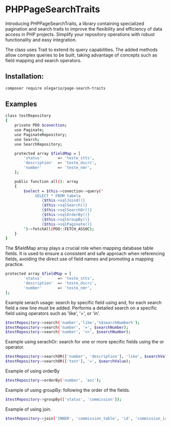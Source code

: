 # PHPPageSearchTraits

Introducing PHPPageSearchTraits, a library containing specialized pagination and search traits to improve the flexibility and efficiency of data access in PHP projects. Simplify your repository operations with robust functionality and easy integration.

The class uses Trait to extend its query capabilities. The added methods allow complex queries to be built, taking advantage of concepts such as field mapping and search operators.

## Installation:

```bash
composer require olegario/page-search-traits
```

## Examples

```bash
class testRepository
{
    private PDO $conection; 
    use Paginate;
    use PaginateRepository;
    use Search;
    use SearchRepository;

    protected array $fieldMap = [
        'status'       => 'teste_stts',
        'description'  => 'teste_dscrc',
        'number'       => 'teste_nmr',
    ];

    public function all(): array
    {
        $select = $this->conection->query("
             SELECT * FROM tabela 
                {$this->sqlJoind()} 
                {$this->sqlSearch()}
                {$this->sqlSearchOr()}
                {$this->sqlOrderBy()} 
                {$this->sqlGroupBy()} 
                {$this->sqlPaginate()}
        ")->fetchAll(PDO::FETCH_ASSOC);
    }
}
```

The $fieldMap array plays a crucial role when mapping database table fields. It is used to ensure a consistent and safe approach when referencing fields, avoiding the direct use of field names and promoting a mapping practice.
```bash
protected array $fieldMap = [
        'status'       => 'teste_stts',
        'description'  => 'teste_dscrc',
        'number'       => 'teste_nmr',
];
```   
Example serach usage: search by specific field using and, for each search field a new line must be added. Performs a detailed search on a specific field using operators such as 'like', '=', or 'in'.

```bash
$testRepository->search('number','like','%$searchNumber%');
$testRepository->search('number', '=', $searchNumber);
$testRepository->search('number', '<>', $searchNumber);
```

Example using serachOr: search for one or more specific fields using the or operator. 
```bash
$testRepository->searchOR(['number', 'description'], 'like', $searchValue);
$testRepository->searchOR(['test'], '=', $searchValue);
 ```
Example of using orderBy
```bash
$testRepository->orderBy('number', 'asc');
```

Example of using groupBy: following the order of the fields.
```bash
$testRepository->groupBy(['status', 'commission']);
```

Example of using join.
```bash
$testRepository->join('INNER', 'commission_table', 'id', 'commission_id');
```
